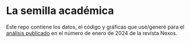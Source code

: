 # La semilla académica

Este repo contiene los datos, el código y gráficas que usé/generé para el [análisis publicado](https://www.nexos.com.mx/?p=77046) en el número de enero de 2024 de la revista Nexos.


